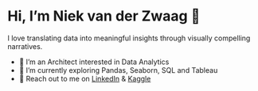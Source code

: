 #  Hi, I’m Niek van der Zwaag 👋

I love translating data into meaningful insights through visually compelling narratives.

- 👀 I’m an Architect interested in Data Analytics
- 🌱 I’m currently exploring Pandas, Seaborn, SQL and Tableau
- 🤝 Reach out to me on <a href="https://www.linkedin.com/in/niekvanderzwaag/">LinkedIn</a> & <a href="https://www.kaggle.com/niekvanderzwaag/">Kaggle</a>
